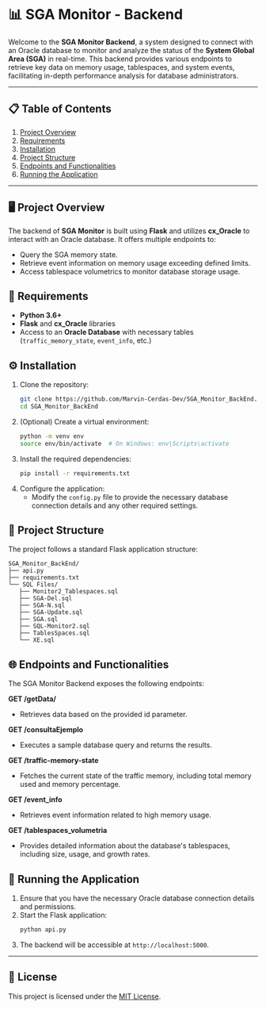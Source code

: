 # 📊 SGA Monitor - Backend

Welcome to the **SGA Monitor Backend**, a system designed to connect with an Oracle database to monitor and analyze the status of the **System Global Area (SGA)** in real-time. This backend provides various endpoints to retrieve key data on memory usage, tablespaces, and system events, facilitating in-depth performance analysis for database administrators.

---

## 📋 Table of Contents
1. [Project Overview](#-project-overview)
2. [Requirements](#-requirements)
3. [Installation](#-installation)
4. [Project Structure](#-project-structure)
5. [Endpoints and Functionalities](#-endpoints-and-functionalities)
6. [Running the Application](#-running-the-application)

---

## 🖥️ Project Overview
The backend of **SGA Monitor** is built using **Flask** and utilizes **cx_Oracle** to interact with an Oracle database. It offers multiple endpoints to:
- Query the SGA memory state.
- Retrieve event information on memory usage exceeding defined limits.
- Access tablespace volumetrics to monitor database storage usage.

## 🔧 Requirements
- **Python 3.6+**
- **Flask** and **cx_Oracle** libraries
- Access to an **Oracle Database** with necessary tables (`traffic_memory_state`, `event_info`, etc.)

## ⚙️ Installation
1. Clone the repository:
   ```bash
   git clone https://github.com/Marvin-Cerdas-Dev/SGA_Monitor_BackEnd.git
   cd SGA_Monitor_BackEnd
   ```
2. (Optional) Create a virtual environment:
   ```bash
   python -m venv env
   source env/bin/activate  # On Windows: env\Scripts\activate
   ```
3. Install the required dependencies:
   ```bash
   pip install -r requirements.txt
   ```
4. Configure the application:
   - Modify the `config.py` file to provide the necessary database connection details and any other required settings.

## 📁 Project Structure
The project follows a standard Flask application structure:
```
SGA_Monitor_BackEnd/
├── api.py
├── requirements.txt
└── SQL Files/
   ├── Monitor2_Tablespaces.sql
   ├── SGA-Del.sql
   ├── SGA-N.sql
   ├── SGA-Update.sql
   ├── SGA.sql
   ├── SQL-Monitor2.sql
   ├── TablesSpaces.sql
   └── XE.sql

```

## 🌐 Endpoints and Functionalities
The SGA Monitor Backend exposes the following endpoints:

**GET /getData/<id>**
 - Retrieves data based on the provided id parameter.

**GET /consultaEjemplo**
- Executes a sample database query and returns the results.

**GET /traffic-memory-state**
- Fetches the current state of the traffic memory, including total memory used and memory percentage.

**GET /event_info**
- Retrieves event information related to high memory usage.

**GET /tablespaces_volumetria**
- Provides detailed information about the database's tablespaces, including size, usage, and growth rates.

## 🚀 Running the Application
1. Ensure that you have the necessary Oracle database connection details and permissions.
2. Start the Flask application:
   ```bash
   python api.py
   ```
3. The backend will be accessible at `http://localhost:5000`.

---

## 📜 License
This project is licensed under the [MIT License](LICENSE).
